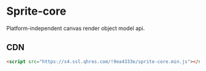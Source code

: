 # Sprite-core

Platform-independent canvas render object model api.

## CDN

```html
<script src="https://s4.ssl.qhres.com/!9ea4333e/sprite-core.min.js"></script>
```
